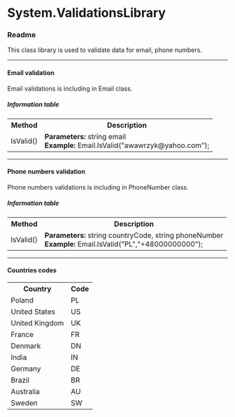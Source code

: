 # System.ValidationsLibrary
<h3>Readme</h3>
<p>This class library is used to validate data for email, phone numbers.</p><hr>
<h4>Email validation</h4>
<p>Email validations is including in Email class.</p>
<h5>Information table</h5>
<table>
  <tr>
    <th>Method</th>
    <th>Description</th>
  </tr>
  <tr>
    <td>IsValid()</td>
    <td><b>Parameters:</b> string email<br>
    <b>Example:</b> Email.IsValid("awawrzyk@yahoo.com");
    </td>
  </tr>
</table><hr>
<h4>Phone numbers validation</h4>
<p>Phone numbers validations is including in PhoneNumber class.</p>
<h5>Information table</h5>
<table>
  <tr>
    <th>Method</th>
    <th>Description</th>
  </tr>
  <tr>
    <td>IsValid()</td>
    <td><b>Parameters:</b> string countryCode, string phoneNumber<br>
    <b>Example:</b> Email.IsValid("PL","+48000000000");
    </td>
  </tr>
</table><hr>
<h4>Countries codes</h4>
<table>
  <tr>
    <th>Country</th>
    <th>Code</th>
  </tr>
  <tr>
    <td>Poland</td><td>PL</td>
  </tr>
  <tr>
    <td>United States</td><td>US</td>
  </tr>
  <tr>
    <td>United Kingdom</td><td>UK</td>
  </tr>
  <tr>
    <td>France</td><td>FR</td>
  </tr>
  <tr>
    <td>Denmark</td><td>DN</td>
  </tr>
  <tr>
    <td>India</td><td>IN</td>
  </tr>
  <tr>
    <td>Germany</td><td>DE</td>
  </tr>
  <tr>
    <td>Brazil</td><td>BR</td>
  </tr>
  <tr>
    <td>Australia</td><td>AU</td>
  </tr>
  <tr>
    <td>Sweden</td><td>SW</td>
  </tr>
</table>
